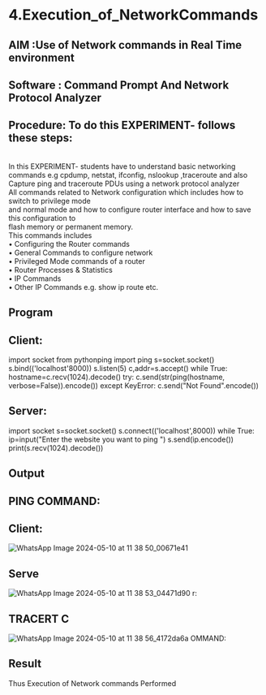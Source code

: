 # 4.Execution_of_NetworkCommands
## AIM :Use of Network commands in Real Time environment
## Software : Command Prompt And Network Protocol Analyzer
## Procedure: To do this EXPERIMENT- follows these steps:
<BR>
In this EXPERIMENT- students have to understand basic networking commands e.g cpdump, netstat, ifconfig, nslookup ,traceroute and also Capture ping and traceroute PDUs using a network protocol analyzer 
<BR>
All commands related to Network configuration which includes how to switch to privilege mode
<BR>
and normal mode and how to configure router interface and how to save this configuration to
<BR>
flash memory or permanent memory.
<BR>
This commands includes
<BR>
• Configuring the Router commands
<BR>
• General Commands to configure network
<BR>
• Privileged Mode commands of a router 
<BR>
• Router Processes & Statistics
<BR>
• IP Commands
<BR>
• Other IP Commands e.g. show ip route etc.
<BR>

## Program
## Client:

import socket 
from pythonping import ping 
s=socket.socket() 
s.bind(('localhost'8000)) 
s.listen(5) 
c,addr=s.accept() 
while True: 
    hostname=c.recv(1024).decode() 
    try: 
        c.send(str(ping(hostname, verbose=False)).encode()) 
    except KeyError: 
        c.send("Not Found".encode())

## Server:

import socket 
s=socket.socket() 
s.connect(('localhost',8000)) 
while True: 
    ip=input("Enter the website you want to ping ") 
    s.send(ip.encode()) 
    print(s.recv(1024).decode())


## Output
## PING COMMAND:
## Client:
![WhatsApp Image 2024-05-10 at 11 38 50_00671e41](https://github.com/Purajiths/4.Execution_of_NetworkCommends/assets/145548193/3bf6498e-e6e8-4d6e-8201-a5c938a061da)

## Serve
![WhatsApp Image 2024-05-10 at 11 38 53_04471d90](https://github.com/Purajiths/4.Execution_of_NetworkCommends/assets/145548193/a3c6ac54-aca5-433f-b39e-91ae0ab117cc)
r:

## TRACERT C
![WhatsApp Image 2024-05-10 at 11 38 56_4172da6a](https://github.com/Purajiths/4.Execution_of_NetworkCommends/assets/145548193/4de32fb5-6c78-4f95-bbd7-f2ee4f629eaf)
OMMAND:



## Result
Thus Execution of Network commands Performed
